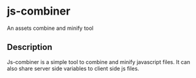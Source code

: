 # js-combiner

An assets combine and minify tool



## Description

Js-combiner is a simple tool to combine and minify javascript files. It can also share server side variables to client side js files.

